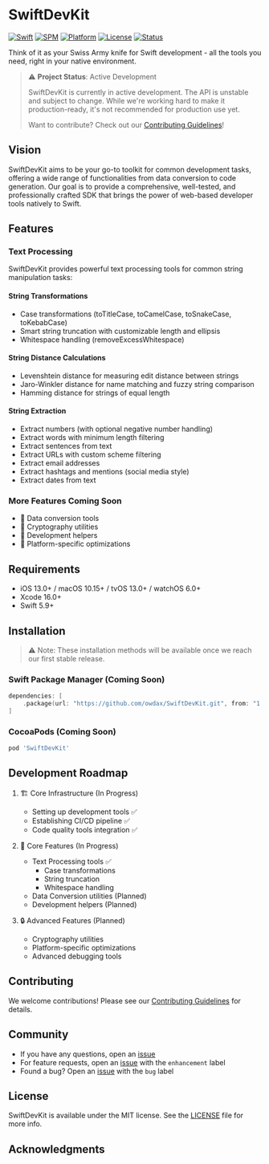 # SwiftDevKit

[![Swift](https://img.shields.io/badge/Swift-5.9-orange.svg)](https://swift.org)
[![SPM](https://img.shields.io/badge/SPM-compatible-brightgreen.svg)](https://swift.org/package-manager)
[![Platform](https://img.shields.io/badge/Platforms-iOS%20|%20macOS%20|%20tvOS%20|%20watchOS-lightgrey.svg)](https://developer.apple.com/swift/)
[![License](https://img.shields.io/badge/License-MIT-blue.svg)](LICENSE)
[![Status](https://img.shields.io/badge/Status-In%20Development-yellow.svg)]()

Think of it as your Swiss Army knife for Swift development - all the tools you need, right in your native environment.

> ⚠️ **Project Status**: Active Development
> 
> SwiftDevKit is currently in active development. The API is unstable and subject to change. While we're working hard to make it production-ready, it's not recommended for production use yet.
> 
> Want to contribute? Check out our [Contributing Guidelines](CONTRIBUTING.md)!

## Vision

SwiftDevKit aims to be your go-to toolkit for common development tasks, offering a wide range of functionalities from data conversion to code generation. Our goal is to provide a comprehensive, well-tested, and professionally crafted SDK that brings the power of web-based developer tools natively to Swift.

## Features

### Text Processing

SwiftDevKit provides powerful text processing tools for common string manipulation tasks:

#### String Transformations
- Case transformations (toTitleCase, toCamelCase, toSnakeCase, toKebabCase)
- Smart string truncation with customizable length and ellipsis
- Whitespace handling (removeExcessWhitespace)

#### String Distance Calculations
- Levenshtein distance for measuring edit distance between strings
- Jaro-Winkler distance for name matching and fuzzy string comparison
- Hamming distance for strings of equal length

#### String Extraction
- Extract numbers (with optional negative number handling)
- Extract words with minimum length filtering
- Extract sentences from text
- Extract URLs with custom scheme filtering
- Extract email addresses
- Extract hashtags and mentions (social media style)
- Extract dates from text

### More Features Coming Soon
- 🔄 Data conversion tools
- 🔐 Cryptography utilities
- 🎨 Development helpers
- 📱 Platform-specific optimizations

## Requirements

- iOS 13.0+ / macOS 10.15+ / tvOS 13.0+ / watchOS 6.0+
- Xcode 16.0+
- Swift 5.9+

## Installation

> ⚠️ Note: These installation methods will be available once we reach our first stable release.

### Swift Package Manager (Coming Soon)

```swift
dependencies: [
    .package(url: "https://github.com/owdax/SwiftDevKit.git", from: "1.0.0")
]
```

### CocoaPods (Coming Soon)

```ruby
pod 'SwiftDevKit'
```

## Development Roadmap

1. 🏗 Core Infrastructure (In Progress)
   - Setting up development tools ✅
   - Establishing CI/CD pipeline ✅
   - Code quality tools integration ✅

2. 🧰 Core Features (In Progress)
   - Text Processing tools ✅
     - Case transformations
     - String truncation
     - Whitespace handling
   - Data Conversion utilities (Planned)
   - Development helpers (Planned)

3. 🔒 Advanced Features (Planned)
   - Cryptography utilities
   - Platform-specific optimizations
   - Advanced debugging tools

## Contributing

We welcome contributions! Please see our [Contributing Guidelines](CONTRIBUTING.md) for details.

## Community

- If you have any questions, open an [issue](https://github.com/owdax/SwiftDevKit/issues/new)
- For feature requests, open an [issue](https://github.com/owdax/SwiftDevKit/issues/new) with the `enhancement` label
- Found a bug? Open an [issue](https://github.com/owdax/SwiftDevKit/issues/new) with the `bug` label

## License

SwiftDevKit is available under the MIT license. See the [LICENSE](LICENSE) file for more info.

## Acknowledgments

